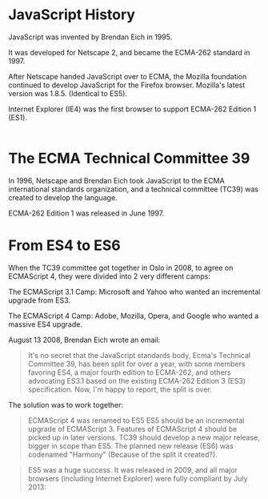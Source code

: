 # JavaScript History
JavaScript was invented by Brendan Eich in 1995.

It was developed for Netscape 2, and became the ECMA-262 standard in 1997.

After Netscape handed JavaScript over to ECMA, the Mozilla foundation continued to develop JavaScript for the Firefox browser. Mozilla's latest version was 1.8.5. (Identical to ES5).

Internet Explorer (IE4) was the first browser to support ECMA-262 Edition 1 (ES1).
<br/>
<br/>

# The ECMA Technical Committee 39
In 1996, Netscape and Brendan Eich took JavaScript to the ECMA international standards organization, and a technical committee (TC39) was created to develop the language.

ECMA-262 Edition 1 was released in June 1997.

# From ES4 to ES6
When the TC39 committee got together in Oslo in 2008, to agree on ECMAScript 4, they were divided into 2 very different camps:

The ECMAScript 3.1 Camp:
Microsoft and Yahoo who wanted an incremental upgrade from ES3.

The ECMAScript 4 Camp:
Adobe, Mozilla, Opera, and Google who wanted a massive ES4 upgrade.

August 13 2008, Brendan Eich wrote an email:

>It's no secret that the JavaScript standards body, Ecma's Technical Committee 39, has been split for over a year, with some members favoring ES4, a major fourth edition to ECMA-262, and others advocating ES3.1 based on the existing ECMA-262 Edition 3 (ES3) specification. Now, I'm happy to report, the split is over.

The solution was to work together:

>ECMAScript 4 was renamed to ES5
ES5 should be an incremental upgrade of ECMAScript 3.
Features of ECMAScript 4 should be picked up in later versions.
TC39 should develop a new major release, bigger in scope than ES5.
The planned new release (ES6) was codenamed "Harmony" (Because of the split it created?).

>ES5 was a huge success. It was released in 2009, and all major browsers (including Internet Explorer) were fully compliant by July 2013:
